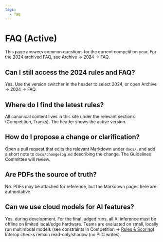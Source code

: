 ```yaml
---
tags:
  - faq
---
```


# FAQ (Active)

This page answers common questions for the current competition year. For the 2024 archived FAQ, see Archive → 2024 → FAQ.

## Can I still access the 2024 rules and FAQ?

Yes. Use the version switcher in the header to select 2024, or open Archive → 2024 → FAQ.

## Where do I find the latest rules?

All canonical content lives in this site under the relevant sections (Competition, Tracks). The header shows the active version.

## How do I propose a change or clarification?

Open a pull request that edits the relevant Markdown under `docs/`, and add a short note to `docs/changelog.md` describing the change. The Guidelines Committee will review.

## Are PDFs the source of truth?

No. PDFs may be attached for reference, but the Markdown pages here are authoritative.

## Can we use cloud models for AI features?

Yes, during development. For the final judged runs, all AI inference must be offline on limited local/edge hardware. Teams are evaluated on small, locally run multimodal models (see constraints in Competition → [Rules & Scoring](competition/rules-scoring.md)). Interop checks remain read-only/shadow (no PLC writes).
